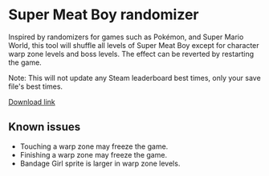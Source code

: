 # Super Meat Boy randomizer
Inspired by randomizers for games such as Pokémon, and Super Mario World, this tool will shuffle all levels of Super Meat Boy except for character warp zone levels and boss levels. The effect can be reverted by restarting the game.

Note: This will not update any Steam leaderboard best times, only your save file's best times. 

[Download link](https://github.com/negative-seven/smb-randomizer/releases)

## Known issues
* Touching a warp zone may freeze the game.
* Finishing a warp zone may freeze the game.
* Bandage Girl sprite is larger in warp zone levels.

